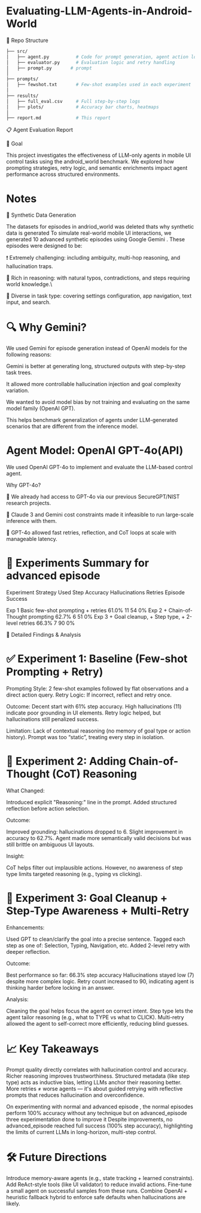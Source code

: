 # Evaluating-LLM-Agents-in-Android-World



📁 Repo Structure

```bash
├── src/
│   ├── agent.py          # Code for prompt generation, agent action loop
│   ├── evaluator.py      # Evaluation logic and retry handling
│   ├── prompt.py       # prompt
│
├── prompts/
│   ├── fewshot.txt       # Few-shot examples used in each experiment
│
├── results/
│   ├── full_eval.csv     # Full step-by-step logs
│   ├── plots/            # Accuracy bar charts, heatmaps
│
├── report.md             # This report
```

📋 Agent Evaluation Report

🧠 Goal

This project investigates the effectiveness of LLM-only agents in mobile UI control tasks using the android_world benchmark. We explored how prompting strategies, retry logic, and semantic enrichments impact agent performance across structured environments.

# Notes

🧪 Synthetic Data Generation

The datasets for episodes in andriod_world was deleted thats why synthetic data is generated
To simulate real-world mobile UI interactions, we generated 10 advanced synthetic episodes using Google Gemini . These episodes were designed to be:

❗️ Extremely challenging: including ambiguity, multi-hop reasoning, and hallucination traps.

🧠 Rich in reasoning: with natural typos, contradictions, and steps requiring world knowledge.\

📲 Diverse in task type: covering settings configuration, app navigation, text input, and search.

# 🔍 Why Gemini?

We used Gemini  for episode generation instead of OpenAI models for the following reasons:

Gemini is better at generating long, structured outputs with step-by-step task trees.

It allowed more controllable hallucination injection and goal complexity variation.

We wanted to avoid model bias by not training and evaluating on the same model family (OpenAI GPT).

This helps benchmark generalization of agents under LLM-generated scenarios that are different from the inference model.



# Agent Model: OpenAI GPT-4o(API)

We used OpenAI GPT-4o to implement and evaluate the LLM-based control agent.

Why GPT-4o?

🧠 We already had access to GPT-4o via our previous SecureGPT/NIST research projects.

💸 Claude 3 and Gemini cost constraints made it infeasible to run large-scale inference with them.

🔁 GPT-4o allowed fast retries, reflection, and CoT loops at scale with manageable latency.


# 🧪 Experiments Summary for advanced episode

Experiment	Strategy Used	Step Accuracy	Hallucinations	Retries	Episode Success

Exp 1	Basic few-shot prompting + retries	61.0%	11	54	0%
Exp 2	+ Chain-of-Thought prompting	62.7%	6	51	0%
Exp 3	+ Goal cleanup, + Step type, + 2-level retries	66.3%	7	90	0%

🔬 Detailed Findings & Analysis

# ✅ Experiment 1: Baseline (Few-shot Prompting + Retry)

Prompting Style: 2 few-shot examples followed by flat observations and a direct action query.
Retry Logic: If incorrect, reflect and retry once.

Outcome:
Decent start with 61% step accuracy.
High hallucinations (11) indicate poor grounding in UI elements.
Retry logic helped, but hallucinations still penalized success.

Limitation:
Lack of contextual reasoning (no memory of goal type or action history).
Prompt was too “static”, treating every step in isolation.


# 🧠 Experiment 2: Adding Chain-of-Thought (CoT) Reasoning

What Changed:

Introduced explicit "Reasoning:" line in the prompt.
Added structured reflection before action selection.

Outcome:

Improved grounding: hallucinations dropped to 6.
Slight improvement in accuracy to 62.7%.
Agent made more semantically valid decisions but was still brittle on ambiguous UI layouts.

Insight:

CoT helps filter out implausible actions.
However, no awareness of step type limits targeted reasoning (e.g., typing vs clicking).

# 🔎 Experiment 3: Goal Cleanup + Step-Type Awareness + Multi-Retry

Enhancements:

Used GPT to clean/clarify the goal into a precise sentence.
Tagged each step as one of: Selection, Typing, Navigation, etc.
Added 2-level retry with deeper reflection.

Outcome:

Best performance so far: 66.3% step accuracy
Hallucinations stayed low (7) despite more complex logic.
Retry count increased to 90, indicating agent is thinking harder before locking in an answer.

Analysis:

Cleaning the goal helps focus the agent on correct intent.
Step type lets the agent tailor reasoning (e.g., what to TYPE vs what to CLICK).
Multi-retry allowed the agent to self-correct more efficiently, reducing blind guesses.

# 📈 Key Takeaways

Prompt quality directly correlates with hallucination control and accuracy. Richer reasoning improves trustworthiness.
Structured metadata (like step type) acts as inductive bias, letting LLMs anchor their reasoning better.
More retries ≠ worse agents — it's about guided retrying with reflective prompts that reduces hallucination and overconfidence.

On experimenting with normal and advanced episode , the normal episodes perform 100% accuracy without any technique but on advanced_episode three experimentation done to improve it
Despite improvements, no advanced_episode reached full success (100% step accuracy), highlighting the limits of current LLMs in long-horizon, multi-step control.

# 🛠 Future Directions

Introduce memory-aware agents (e.g., state tracking + learned constraints).
Add ReAct-style tools (like UI validator) to reduce invalid actions.
Fine-tune a small agent on successful samples from these runs.
Combine OpenAI + heuristic fallback hybrid to enforce safe defaults when hallucinations are likely.
